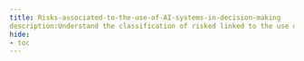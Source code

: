 ```yaml
---
title: Risks-associated-to-the-use-of-AI-systems-in-decision-making
description:Understand the classification of risked linked to the use of AI systems in decision 
hide:
- toc
---
```

